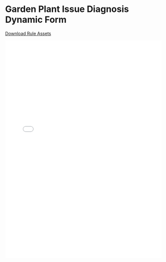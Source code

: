 # Garden Plant Issue Diagnosis Dynamic Form

[Download Rule Assets
](https://minhaskamal.github.io/DownGit/#/home?url=https://github.com/corticon/templates/blob/main//form-templates/Plant-Clinic/Rule%20Assets.zip)

<iframe width="100%" height="700" src="//jsfiddle.net/salmelinovitz/b0a5qjeu/2/embedded/result/" allowfullscreen="allowfullscreen" allowpaymentrequest frameborder="0"></iframe>
